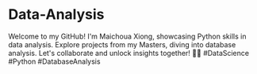# Data-Analysis
Welcome to my GitHub! I'm Maichoua Xiong, showcasing Python skills in data analysis. Explore projects from my Masters, diving into database analysis. Let's collaborate and unlock insights together! 🚀🐍 #DataScience #Python #DatabaseAnalysis
